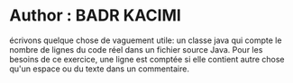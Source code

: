 

# Author : BADR KACIMI

écrivons quelque chose de vaguement utile: un classe java qui compte le nombre de lignes du code réel dans un fichier source Java. Pour les besoins de ce exercice, une ligne est comptée si elle contient autre chose qu'un espace ou du texte dans un commentaire.

